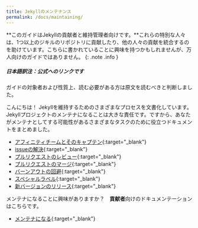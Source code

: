```yaml
---
title: Jekyllのメンテナンス
permalink: /docs/maintaining/
---
```

<!-- ---
title: Maintaining Jekyll
permalink: /docs/maintaining/
--- -->

**このガイドはJekyllの貢献者と維持管理者向けです。**これらの特別な人々は、1つ以上のジキルのリポジトリに貢献したり、他の人々の貢献を統合するのを助けています。こちらに書かれていることに興味を持つかもしれませんが、万人向けのガイドではありません。
{: .note .info }

<!-- **This guide is for Jekyll contributors and maintainers.** These special people contribute to one or more of Jekyll's repositories or help merge the contributions of others. You may find what is written here interesting, but it’s definitely not for everyone. -->
<!-- {: .note .info } -->

<div class="note info">
  <h5>日本語訳注：公式へのリンクです</h5>
  <p>ガイドの対象者および性質上、読む必要がある方は原文を読むべきと判断しました。</p>
</div>

こんにちは！ Jekyllを維持するためのさまざまなプロセスを文書化しています。Jekyllプロジェクトのメンテナになることは大きな責任です。ですから、あなたがメンテナとしてする可能性があるさまざまなタスクのために役立つドキュメントをまとめました。

<!-- Hello! This is where we document various processes for maintaining Jekyll. Being a maintainer for any Jekyll project is a big responsibility, so we put together some helpful documentation for various tasks you might do as a maintainer. -->

- [アフィニティチームとそのキャプテン](https://jekyllrb.com/docs/maintaining/affinity-team-captain/){:target="_blank"}
- [issueの解決](https://jekyllrb.com/docs/maintaining/triaging-an-issue/){:target="_blank"}
- [プルリクエストのレビュー](https://jekyllrb.com/docs/maintaining/reviewing-a-pull-request/){:target="_blank"}
- [プルリクエストのマージ](https://jekyllrb.com/docs/maintaining/merging-a-pull-request/){:target="_blank"}
- [バーンアウトの回避](https://jekyllrb.com/docs/maintaining/avoiding-burnout/){:target="_blank"}
- [スペシャルラベル](https://jekyllrb.com/docs/maintaining/special-labels/){:target="_blank"}
- [新バージョンのリリース](https://jekyllrb.com/docs/maintaining/releasing-a-new-version/){:target="_blank"}

<!-- - [Affinity teams & their captains](affinity-team-captain/)
- [Triaging an issue](triaging-an-issue/)
- [Reviewing a pull request](reviewing-a-pull-request/)
- [Merging a pull request](merging-a-pull-request/)
- [Avoiding burnout](avoiding-burnout/)
- [Special Labels](special-labels/)
- [Releasing a new version](releasing-a-new-version/) -->


メンテナになることに興味がありますか？　**貢献者**向けのドキュメンテーションはこちらです。

<!-- Interested in becoming a maintainer? Here is some documentation for **contributors**: -->

- [メンテナになる](https://jekyllrb.com/docs/maintaining/becoming-a-maintainer/){:target="_blank"}

<!-- - [Becoming a maintainer](becoming-a-maintainer/) -->
